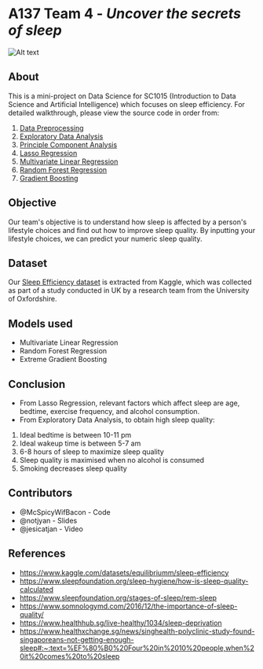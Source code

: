 # A137 Team 4 - _Uncover the secrets of sleep_
![Alt text](https://github.com/McSpicyWifBacon/DSAI-Project/blob/main/image.png)

## About
This is a mini-project on Data Science for SC1015 (Introduction to Data Science and Artificial Intelligence) which focuses on sleep efficiency. For detailed walkthrough, please view the source code in order from:

1. [Data Preprocessing](https://github.com/McSpicyWifBacon/DSAI-Project/blob/main/data-preprocessing.ipynb)
2. [Exploratory Data Analysis](https://github.com/McSpicyWifBacon/DSAI-Project/blob/main/eda.ipynb)
3. [Principle Component Analysis](https://github.com/McSpicyWifBacon/DSAI-Project/blob/main/pca.ipynb)
4. [Lasso Regression](https://github.com/McSpicyWifBacon/DSAI-Project/blob/main/lasso-regression.ipynb)
5. [Multivariate Linear Regression](https://github.com/McSpicyWifBacon/DSAI-Project/blob/main/multivariate-regression.ipynb)
6. [Random Forest Regression](https://github.com/McSpicyWifBacon/DSAI-Project/blob/main/random-forest-regression.ipynb)
7. [Gradient Boosting](https://github.com/McSpicyWifBacon/DSAI-Project/blob/main/gradient-boosting.ipynb)

## Objective
Our team's objective is to understand how sleep is affected by a person's lifestyle choices and find out how to improve sleep quality. By inputting your lifestyle choices, we can predict your numeric sleep quality.

## Dataset
Our [Sleep Efficiency dataset](https://www.kaggle.com/datasets/equilibriumm/sleep-efficiency) is extracted from Kaggle, which was collected as part of a  study conducted in UK by a research team from the University of Oxfordshire.

## Models used
- Multivariate Linear Regression
- Random Forest Regression
- Extreme Gradient Boosting

## Conclusion
- From Lasso Regression, relevant factors which affect sleep are age, bedtime, exercise frequency, and alcohol consumption.
- From Exploratory Data Analysis, to obtain high sleep quality:
1. Ideal bedtime is between 10-11 pm
2. Ideal wakeup time is between 5-7 am
3. 6-8 hours of sleep to maximize sleep quality
4. Sleep quality is maximised when no alcohol is consumed
5. Smoking decreases sleep quality

## Contributors
- @McSpicyWifBacon - Code
- @notjyan - Slides
- @jesicatjan - Video

## References
- <https://www.kaggle.com/datasets/equilibriumm/sleep-efficiency>
- <https://www.sleepfoundation.org/sleep-hygiene/how-is-sleep-quality-calculated>
- <https://www.sleepfoundation.org/stages-of-sleep/rem-sleep>
- <https://www.somnologymd.com/2016/12/the-importance-of-sleep-quality/>
- <https://www.healthhub.sg/live-healthy/1034/sleep-deprivation>
- <https://www.healthxchange.sg/news/singhealth-polyclinic-study-found-singaporeans-not-getting-enough-sleep#:~:text=%EF%80%B0%20Four%20in%2010%20people,when%20it%20comes%20to%20sleep>
